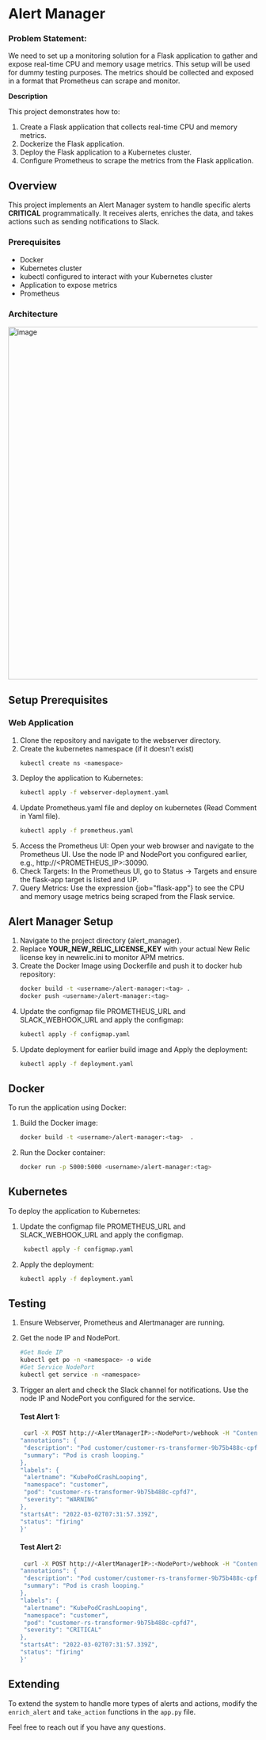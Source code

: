 # Alert Manager

### Problem Statement:

We need to set up a monitoring solution for a Flask application to gather and expose real-time CPU and memory usage metrics. This setup will be used for dummy testing purposes. The metrics should be collected and exposed in a format that Prometheus can scrape and monitor.

**Description**

This project demonstrates how to:

1. Create a Flask application that collects real-time CPU and memory metrics.
2. Dockerize the Flask application.
3. Deploy the Flask application to a Kubernetes cluster.
4. Configure Prometheus to scrape the metrics from the Flask application.

## Overview

This project implements an Alert Manager system to handle specific alerts **CRITICAL** programmatically. It receives alerts, enriches the data, and takes actions such as sending notifications to Slack.

### Prerequisites
- Docker
- Kubernetes cluster
- kubectl configured to interact with your Kubernetes cluster
- Application to expose metrics
- Prometheus

### Architecture

<img width="712" alt="image" src="https://github.com/user-attachments/assets/438dccd3-be99-42ac-8fd1-6dfc04ee6ab2">

## Setup Prerequisites

### Web Application
1. Clone the repository and navigate to the webserver directory.
2. Create the kubernetes namespace (if it doesn't exist)
    ```bash
    kubectl create ns <namespace>
    ```
3. Deploy the application to Kubernetes:
    ```bash
    kubectl apply -f webserver-deployment.yaml
    ```
4. Update Prometheus.yaml file and deploy on kubernetes (Read Comment in Yaml file).
    ```bash
    kubectl apply -f prometheus.yaml
    ```
5. Access the Prometheus UI: Open your web browser and navigate to the Prometheus UI. Use the node IP and NodePort you configured earlier, e.g., http://<PROMETHEUS_IP>:30090.
6. Check Targets: In the Prometheus UI, go to Status -> Targets and ensure the flask-app target is listed and UP.
7. Query Metrics: Use the expression {job="flask-app"} to see the CPU and memory usage metrics being scraped from the Flask service.

## Alert Manager Setup

1. Navigate to the project directory (alert_manager).
2. Replace **YOUR_NEW_RELIC_LICENSE_KEY** with your actual New Relic license key in newrelic.ini to monitor APM metrics.
3. Create the Docker Image using Dockerfile and push it to docker hub repository:
    ```bash
    docker build -t <username>/alert-manager:<tag> .
    docker push <username>/alert-manager:<tag>
    ```
4. Update the configmap file PROMETHEUS_URL and SLACK_WEBHOOK_URL and apply the configmap:
    ```bash
    kubectl apply -f configmap.yaml
    ```
5. Update deployment for earlier build image and Apply the deployment:
    ```bash
    kubectl apply -f deployment.yaml
    ``` 

## Docker

To run the application using Docker:

1. Build the Docker image:
    ```bash
    docker build -t <username>/alert-manager:<tag>  .
    ```
2. Run the Docker container:
    ```bash
    docker run -p 5000:5000 <username>/alert-manager:<tag> 
    ```

## Kubernetes

To deploy the application to Kubernetes:

1. Update the configmap file PROMETHEUS_URL and SLACK_WEBHOOK_URL and apply the configmap.
   ```bash
    kubectl apply -f configmap.yaml
    ```
2. Apply the deployment:
    ```bash
    kubectl apply -f deployment.yaml
    ```

## Testing

1. Ensure Webserver, Prometheus and Alertmanager are running.
2. Get the node IP and NodePort.
   ```bash
   #Get Node IP
   kubectl get po -n <namespace> -o wide
   #Get Service NodePort
   kubectl get service -n <namespace>
   ```
4. Trigger an alert and check the Slack channel for notifications. Use the node IP and NodePort you configured for the service.

   #### Test Alert 1:
   
   ```bash
    curl -X POST http://<AlertManagerIP>:<NodePort>/webhook -H "Content-Type: application/json" -d '{
   "annotations": {
    "description": "Pod customer/customer-rs-transformer-9b75b488c-cpfd7 (rs-transformer) is restarting 2.11 times / 10 minutes.",
    "summary": "Pod is crash looping."
   },
   "labels": {
    "alertname": "KubePodCrashLooping",
    "namespace": "customer",
    "pod": "customer-rs-transformer-9b75b488c-cpfd7",
    "severity": "WARNING"
   },
   "startsAt": "2022-03-02T07:31:57.339Z",
   "status": "firing"
   }'
    ```
   
   #### Test Alert 2:

   ```bash
    curl -X POST http://<AlertManagerIP>:<NodePort>/webhook -H "Content-Type: application/json" -d '{
   "annotations": {
    "description": "Pod customer/customer-rs-transformer-9b75b488c-cpfd7 (rs-transformer) is restarting 2.11 times / 10 minutes.",
    "summary": "Pod is crash looping."
   },
   "labels": {
    "alertname": "KubePodCrashLooping",
    "namespace": "customer",
    "pod": "customer-rs-transformer-9b75b488c-cpfd7",
    "severity": "CRITICAL"
   },
   "startsAt": "2022-03-02T07:31:57.339Z",
   "status": "firing"
   }'
    ```

## Extending

To extend the system to handle more types of alerts and actions, modify the `enrich_alert` and `take_action` functions in the `app.py` file.

Feel free to reach out if you have any questions.
